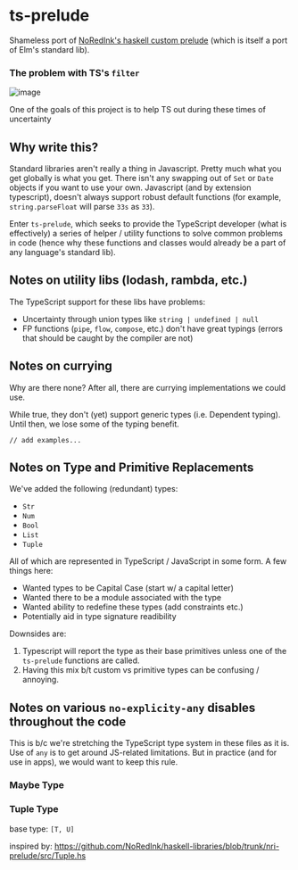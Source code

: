 # ts-prelude
Shameless port of [NoRedInk's haskell custom prelude](https://github.com/NoRedInk/haskell-libraries/blob/trunk/nri-prelude)
(which is itself a port of Elm's standard lib).  

### The problem with TS's `filter`  
![image](https://user-images.githubusercontent.com/5053769/180013214-88cf005f-385c-4692-ba6b-87c8e77acf8b.png)  

One of the goals of this project is to help TS out during these times of uncertainty

## Why write this?
Standard libraries aren't really a thing in Javascript.
Pretty much what you get globally is what you get.
There isn't any swapping out of `Set` or `Date` objects if you
want to use your own. Javascript (and by extension typescript),
doesn't always support robust default functions (for example,
`string.parseFloat` will parse `33s` as `33`).  

Enter `ts-prelude`, which seeks to provide the TypeScript developer
(what is effectively) a series of helper / utility functions to solve
common problems in code (hence why these functions and classes
would already be a part of any language's standard lib).  

## Notes on utility libs (lodash, rambda, etc.)
The TypeScript support for these libs have problems:

* Uncertainty through union types like `string | undefined | null`
* FP functions (`pipe`, `flow`, `compose`, etc.) don't have great
  typings (errors that should be caught by the compiler are not)


## Notes on currying
Why are there none? After all, there are currying implementations we could use.  

While true, they don't (yet) support generic types (i.e. Dependent typing).
Until then, we lose some of the typing benefit.  

`// add examples...`

## Notes on Type and Primitive Replacements
We've added the following (redundant) types:
* `Str`
* `Num`
* `Bool`
* `List`
* `Tuple`

All of which are represented in TypeScript / JavaScript in some form.
A few things here:  

* Wanted types to be Capital Case (start w/ a capital letter)
* Wanted there to be a module associated with the type
* Wanted ability to redefine these types (add constraints etc.)
* Potentially aid in type signature readibility

Downsides are:  

1. Typescript will report the type as their base primitives
   unless one of the `ts-prelude` functions are called.
2. Having this mix b/t custom vs primitive types can be confusing / 
   annoying.

## Notes on various `no-explicity-any` disables throughout the code
This is b/c we're stretching the TypeScript type system in these files
as it is. Use of `any` is to get around JS-related limitations.
But in practice (and for use in apps), we would want to keep this rule.

### Maybe Type

### Tuple Type

base type: `[T, U]`

inspired by: 
https://github.com/NoRedInk/haskell-libraries/blob/trunk/nri-prelude/src/Tuple.hs
